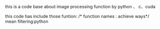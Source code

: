 this is a code base about image processing function by python 、 c、cuda

this code has include those funtion:
/* function names : achieve ways*/
mean filtering:python









